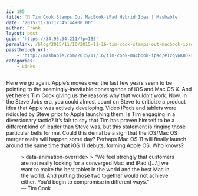 ```yaml
---
id: 185
title: '🔗 Tim Cook Stamps Out MacBook-iPad Hybrid Idea | Mashable'
date: '2015-11-16T17:45:44+00:00'
author: Frank
layout: post
guid: 'https://34.95.34.211/?p=185'
permalink: /blog/2015/11/16/2015-11-16-tim-cook-stamps-out-macbook-ipad-hybrid-idea-mashable/
passthrough_url:
    - 'http://mashable.com/2015/11/16/tim-cook-macbook-ipad/#IzqvGK0Jksqw'
categories:
    - Links
---
```


Here we go again. Apple’s moves over the last few years seem to be pointing to the seemingly-inevitable convergence of iOS and Mac OS X. And yet here’s Tim Cook giving us the reasons why that wouldn’t work. Now, in the Steve Jobs era, you could almost count on Steve to criticize a product idea that Apple was actively developing. Video iPods and tablets were ridiculed by Steve prior to Apple launching them. Is Tim engaging in a diversionary tactic? It’s fair to say that Tim has proven himself to be a different kind of leader than Steve was, but this statement is ringing those particular bells for me. Could this denial be a sign that the iOS/Mac OS merger really will happen some day? Perhaps Mac OS 11 will finally launch around the same time that iOS 11 debuts, forming Apple OS. Who knows?

<figure>> data-animation-override&gt;  
> <span>“</span>We feel strongly that customers are not really looking for a converged Mac and iPad \[…\] we want to make the best tablet in the world and the best Mac in the world. And putting those two together would not achieve either. You’d begin to compromise in different ways.<span>”</span>

<figcaption class="source">— Tim Cook</figcaption></figure><div class="
          image-block-outer-wrapper
          layout-caption-below
          design-layout-inline
          
          
          
        " data-test="image-block-inline-outer-wrapper"><figure class="
              sqs-block-image-figure
              intrinsic
            " style="max-width:950px;"><div class="image-block-wrapper" data-animation-override="" data-animation-role="image"><div class="sqs-image-shape-container-element
              
          
        
              has-aspect-ratio
            " style="
                position: relative;
                
                  padding-bottom:56.21052551269531%;
                
                overflow: hidden;
              "><noscript>![](https://images.squarespace-cdn.com/content/v1/5070e334e4b00907bc18faef/1447695914437-380YAR0QJ6YA9OQU5C1N/image-asset.jpeg)</noscript>![](https://images.squarespace-cdn.com/content/v1/5070e334e4b00907bc18faef/1447695914437-380YAR0QJ6YA9OQU5C1N/image-asset.jpeg)</div></div></figure></div>[Tim Cook stamps out MacBook-iPad Hybrid Idea](http://mashable.com/2015/11/16/tim-cook-macbook-ipad/#IzqvGK0Jksqw) | Mashable